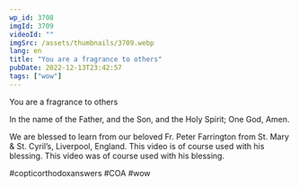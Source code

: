 ```yaml
---
wp_id: 3708
imgId: 3709
videoId: ""
imgSrc: /assets/thumbnails/3709.webp
lang: en
title: "You are a fragrance to others"
pubDate: 2022-12-13T23:42:57
tags: ["wow"]
---
```


<!-- page: 6 -->

<p>You are a fragrance to others</p>
<p>In the name of the Father, and the Son, and the Holy Spirit; One God, Amen.</p>
<p>We are blessed to learn from our beloved Fr. Peter Farrington from St. Mary &amp; St. Cyril&#8217;s, Liverpool, England. This video is of course used with his blessing. This video was of course used with his blessing.</p>
<p>#copticorthodoxanswers #COA #wow</p>
